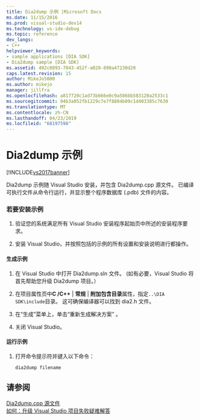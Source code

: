 ```yaml
---
title: Dia2dump 示例 |Microsoft Docs
ms.date: 11/15/2016
ms.prod: visual-studio-dev14
ms.technology: vs-ide-debug
ms.topic: reference
dev_langs:
- C++
helpviewer_keywords:
- sample applications [DIA SDK]
- Dia2dump sample [DIA SDK]
ms.assetid: 492c0893-7043-452f-a020-890a47230d20
caps.latest.revision: 15
author: MikeJo5000
ms.author: mikejo
manager: jillfra
ms.openlocfilehash: a817720c1ad73b666e0c9a586bb583120a2533c1
ms.sourcegitcommit: 94b3a052fb1229c7e7f8804b09c1d403385c7630
ms.translationtype: MT
ms.contentlocale: zh-CN
ms.lasthandoff: 04/23/2019
ms.locfileid: "68197598"
---
```

# <a name="dia2dump-sample"></a>Dia2dump 示例
[!INCLUDE[vs2017banner](../../includes/vs2017banner.md)]

Dia2dump 示例随 Visual Studio 安装，并包含 Dia2dump.cpp 源文件。 已编译可执行文件从命令行运行，并显示整个程序数据库 (.pdb) 文件的内容。  
  
### <a name="to-install-the-sample"></a>若要安装示例  
  
1. 验证您的系统满足所有 Visual Studio 安装程序起始页中所述的安装程序要求。  
  
2. 安装 Visual Studio，并按照包括的示例的所有设置和安装说明进行都操作。  
  
#### <a name="to-build-the-sample"></a>生成示例  
  
1. 在 Visual Studio 中打开 Dia2dump.sln 文件。 (如有必要，Visual Studio 将首先帮助您升级 Dia2dump 项目。）  
  
2. 在项目属性页中**C /C++**  &#124; **常规** &#124; **附加包含目录**属性，指定`..\DIA SDK\include`目录。 这可确保编译器可以找到 dia2.h 文件。  
  
3. 在“生成”菜单上，单击“重新生成解决方案”   。  
  
4. 关闭 Visual Studio。  
  
#### <a name="to-run-the-sample"></a>运行示例  
  
1. 打开命令提示符并键入以下命令：  
  
    ```  
    dia2dump filename  
    ```  
  
## <a name="see-also"></a>请参阅  
 [Dia2dump.cpp 源文件](../../debugger/debug-interface-access/dia2dump-cpp-source-file.md)   
 [如何：升级 Visual Studio 项目失败疑难解答](../../porting/how-to-troubleshoot-unsuccessful-visual-studio-project-upgrades.md)
